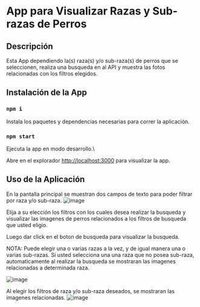 # App para Visualizar Razas y Sub-razas de Perros
## Descripción
Esta App dependiendo la(s) raza(s) y/o sub-raza(s) de perros que se seleccionen, realiza una busqueda en al API y muestra las fotos relacionadas con los filtros elegidos.

## Instalación de la App
### `npm i`
Instala los paquetes y dependencias necesarias para correr la aplicación. 

### `npm start`

Ejecuta la app en modo desarrollo.\

Abre en el explorador [http://localhost:3000](http://localhost:3000) para visualizar la app.

## Uso de la Aplicación
En la pantalla principal se muestran dos campos de texto para poder filtrar por raza y/o sub-raza.
![image](https://user-images.githubusercontent.com/14892565/197359312-ff92e171-2300-4056-acb5-e337680ebe6b.png)

Elija a su elección los filtros con los cuales desea realizar la busqueda y visualizar las imagenes de perros relacionados a los filtros de busqueda que usted eligio.

Luego dar click en el boton de busqueda para visualizar la busqueda.

NOTA: Puede elegir una o varias razas a la vez, y de igual manera una o varias sub-razas.
Si usted selecciona una una raza que no posea sub-raza, automaticamente al realizar la busqueda se mostraran las imagenes relacionadas a determinada raza.

![image](https://user-images.githubusercontent.com/14892565/197359439-6bb26879-aa93-4af7-bd88-030c5a214475.png)

Al elegir los filtros de raza y/o sub-raza deseados, se mostraran las imagenes relacionadas.
![image](https://user-images.githubusercontent.com/14892565/197359487-081d19c3-e5fb-4a9a-b625-3b19c51d27fd.png)


